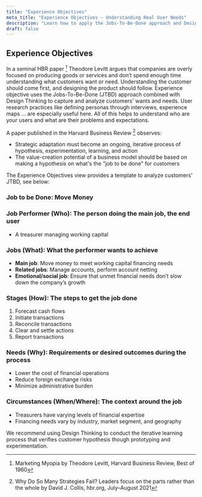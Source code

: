 ```yaml
---
title: "Experience Objectives"
meta_title: "Experience Objectives – Understanding Real User Needs"
description: "Learn how to apply the Jobs-To-Be-Done approach and Design Thinking to identify and analyze customer needs, guiding product strategy through real user insight and iterative learning."
draft: false
---
```


## Experience Objectives

In a seminal HBR paper [^1] Theodore Levitt argues that companies are overly focused on producing goods or services and don’t spend enough time understanding what customers want or need. Understanding the customer should come first, and designing the product should follow. Experience objective uses the Jobs-To-Be-Done (JTBD) approach combined with Design Thinking to capture and analyze customers' wants and needs. User research practices like defining personas through interviews, experience maps ... are especially useful here. All of this helps to understand who are your users and what are their problems and expectations.

A paper published in the Harvard Business Review [^2] observes:

* Strategic adaptation must become an ongoing, iterative process of hypothesis, experimentation, learning, and action
* The value-creation potential of a business model should be based on making a hypothesis on what's the "job to be done" for customers

The Experience Objectives view provides a template to analyze customers' JTBD, see below:

### Job to be Done: Move Money

### Job Performer (Who): The person doing the main job, the end user

* A treasurer managing working capital

### Jobs (What): What the performer wants to achieve

* **Main job**: Move money to meet working capital financing needs  
* **Related jobs**: Manage accounts, perform account netting  
* **Emotional/social job**: Ensure that unmet financial needs don’t slow down the company’s growth  

### Stages (How): The steps to get the job done

1. Forecast cash flows  
2. Initiate transactions  
3. Reconcile transactions  
4. Clear and settle actions  
5. Report transactions  

### Needs (Why): Requirements or desired outcomes during the process

* Lower the cost of financial operations  
* Reduce foreign exchange risks  
* Minimize administrative burden  

### Circumstances (When/Where): The context around the job

* Treasurers have varying levels of financial expertise  
* Financing needs vary by industry, market segment, and geography  

We recommend using Design Thinking to conduct the iterative learning process that verifies customer hypothesis though prototyping and experimentation.

[^1]: Marketing Myopia by Theodore Levitt, Harvard Business Review, Best of 1960
[^2]: Why Do So Many Strategies Fail? Leaders focus on the parts rather than the whole by David J. Collis, hbr.org, July–August 2021
